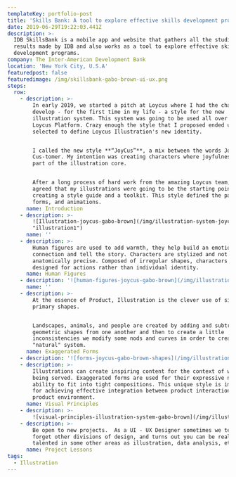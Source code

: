 ```yaml
---
templateKey: portfolio-post
title: 'Skills Bank: A tool to explore effective skills development programs'
date: 2019-06-29T19:22:03.441Z
description: >-
  IDB SkillsBank is a mobile app and website that gathers all the studies and
  results made by IDB and also works as a tool to explore effective skills
  development programs.
company: The Inter-American Development Bank
location: 'New York City, U.S.A'
featuredpost: false
featuredimage: /img/skillsbank-gabo-brown-ui-ux.png
steps:
  row:
    - description: >-
        In early 2019, we started a pitch at Loycus where I had the chance to
        develop - for the first time in my life - a style for the new
        illustration system. This system was going to be used all over the
        Loycus Platform. Crazy enough the style that I proposed ended up being
        selected to define Loycus Illustration's new identity.


        I called the new style **“JoyCus”**, a mix between the words Joy-ful and
        Cus-tomer. My intention was creating characters where joyfulness was
        part of the illustration core.


        After a long process of hard work from the amazing Loycus team, we
        agreed that my illustrations were going to be the starting point in
        creating a style guide and a toolkit. This style defined the palettes,
        forms, and animations.
      name: Introduction
    - description: >-
        ![Illustration-joycus-gabo-brown](/img/illustration-system-joycus-loycus-gabo-brown.png
        "illustration1")
      name: ''
    - description: >-
        Human figures are used to add warmth, they help build an emotional
        connection and tell the story. Characters are stylized and not
        anatomically precise. Composed of irregular shapes, characters are
        designed for actions rather than individual identity.
      name: Human Figures
    - description: '![human-figures-joycus-gabo-brown](/img/illustrations-gabo-brown-02.png)'
      name: ''
    - description: >-
        At the essence of Product, Illustration is the clever use of simple
        primary shapes. 


        Landscapes, animals, and people are created by adding and subtracting
        geometric shapes from one another and then to create a little
        inconsistencies we modify some nods and curves in order to create a more
        "natural" system.
      name: Exaggerated Forms
    - description: '![forms-joycus-gabo-brown-shapes](/img/illustrations-p2-01.png)'
    - description: >-
        Illustrations can create inspiring content for the context of what is
        being served. Exaggerated forms are used for their expressive nature and
        ability to fit into tight compositions. This unique style is important
        for achieving effective integration between product interactions and
        product environment.
      name: Visual Principles
    - description: >-
        ![visual-principles-illustration-system-gabo-brown](/img/illustrations-p2-curved.png)
    - description: >-
        Be open to new projects.  As a UI - UX Designer sometimes we tend to
        forget other divisions of design, and turns out you can be really
        talented in some other areas as illustration, data analysis, etc.
      name: Project Lessons
tags:
  - Illustration
---
```


